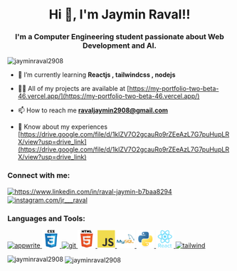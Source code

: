 <h1 align="center">Hi 👋, I'm Jaymin Raval!!</h1>
<h3 align="center">I'm a Computer Engineering student passionate about Web Development and AI.</h3>

<p align="left"> <img src="https://komarev.com/ghpvc/?username=jayminraval2908&label=Profile%20views&color=0e75b6&style=flat" alt="jayminraval2908" /> </p>

- 🌱 I’m currently learning **Reactjs , tailwindcss , nodejs**

- 👨‍💻 All of my projects are available at [https://my-portfolio-two-beta-46.vercel.app/](https://my-portfolio-two-beta-46.vercel.app/)

- 📫 How to reach me **ravaljaymin2908@gmail.com**

- 📄 Know about my experiences [https://drive.google.com/file/d/1klZV7O2gcauRo9rZEeAzL7G7puHupLRX/view?usp=drive_link](https://drive.google.com/file/d/1klZV7O2gcauRo9rZEeAzL7G7puHupLRX/view?usp=drive_link)

<h3 align="left">Connect with me:</h3>
<p align="left">
<a href="https://linkedin.com/in/https://www.linkedin.com/in/raval-jaymin-b7baa8294" target="blank"><img align="center" src="https://raw.githubusercontent.com/rahuldkjain/github-profile-readme-generator/master/src/images/icons/Social/linked-in-alt.svg" alt="https://www.linkedin.com/in/raval-jaymin-b7baa8294" height="30" width="40" /></a>
<a href="https://instagram.com/instagram.com/jr___raval" target="blank"><img align="center" src="https://raw.githubusercontent.com/rahuldkjain/github-profile-readme-generator/master/src/images/icons/Social/instagram.svg" alt="instagram.com/jr___raval" height="30" width="40" /></a>
</p>

<h3 align="left">Languages and Tools:</h3>
<p align="left"> <a href="https://appwrite.io" target="_blank" rel="noreferrer"> <img src="https://www.vectorlogo.zone/logos/appwriteio/appwriteio-icon.svg" alt="appwrite" width="40" height="40"/> </a> <a href="https://www.w3schools.com/css/" target="_blank" rel="noreferrer"> <img src="https://raw.githubusercontent.com/devicons/devicon/master/icons/css3/css3-original-wordmark.svg" alt="css3" width="40" height="40"/> </a> <a href="https://git-scm.com/" target="_blank" rel="noreferrer"> <img src="https://www.vectorlogo.zone/logos/git-scm/git-scm-icon.svg" alt="git" width="40" height="40"/> </a> <a href="https://www.w3.org/html/" target="_blank" rel="noreferrer"> <img src="https://raw.githubusercontent.com/devicons/devicon/master/icons/html5/html5-original-wordmark.svg" alt="html5" width="40" height="40"/> </a> <a href="https://developer.mozilla.org/en-US/docs/Web/JavaScript" target="_blank" rel="noreferrer"> <img src="https://raw.githubusercontent.com/devicons/devicon/master/icons/javascript/javascript-original.svg" alt="javascript" width="40" height="40"/> </a> <a href="https://www.mysql.com/" target="_blank" rel="noreferrer"> <img src="https://raw.githubusercontent.com/devicons/devicon/master/icons/mysql/mysql-original-wordmark.svg" alt="mysql" width="40" height="40"/> </a> <a href="https://www.python.org" target="_blank" rel="noreferrer"> <img src="https://raw.githubusercontent.com/devicons/devicon/master/icons/python/python-original.svg" alt="python" width="40" height="40"/> </a> <a href="https://reactjs.org/" target="_blank" rel="noreferrer"> <img src="https://raw.githubusercontent.com/devicons/devicon/master/icons/react/react-original-wordmark.svg" alt="react" width="40" height="40"/> </a> <a href="https://tailwindcss.com/" target="_blank" rel="noreferrer"> <img src="https://www.vectorlogo.zone/logos/tailwindcss/tailwindcss-icon.svg" alt="tailwind" width="40" height="40"/> </a> </p>

<p><img align="left" src="https://github-readme-stats.vercel.app/api/top-langs?username=jayminraval2908&show_icons=true&locale=en&layout=compact" alt="jayminraval2908" /></p>

<p>&nbsp;<img align="center" src="https://github-readme-stats.vercel.app/api?username=jayminraval2908&show_icons=true&locale=en" alt="jayminraval2908" /></p>
